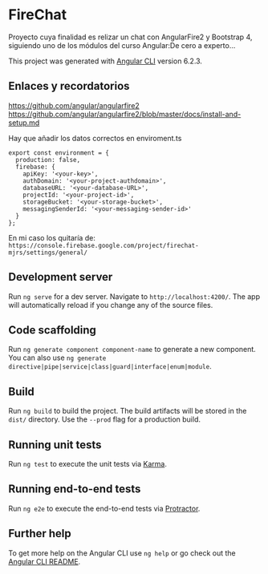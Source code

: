# FireChat

Proyecto cuya finalidad es relizar un chat con AngularFire2 y Bootstrap 4, siguiendo uno de los módulos del curso Angular:De cero a experto... 

This project was generated with [Angular CLI](https://github.com/angular/angular-cli) version 6.2.3.


## Enlaces y recordatorios

https://github.com/angular/angularfire2
https://github.com/angular/angularfire2/blob/master/docs/install-and-setup.md

Hay que añadir los datos correctos en enviroment.ts 

```
export const environment = {
  production: false,
  firebase: {
    apiKey: '<your-key>',
    authDomain: '<your-project-authdomain>',
    databaseURL: '<your-database-URL>',
    projectId: '<your-project-id>',
    storageBucket: '<your-storage-bucket>',
    messagingSenderId: '<your-messaging-sender-id>'
  }
};
```

En mi caso los quitaría de: ```https://console.firebase.google.com/project/firechat-mjrs/settings/general/```

## Development server

Run `ng serve` for a dev server. Navigate to `http://localhost:4200/`. The app will automatically reload if you change any of the source files.

## Code scaffolding

Run `ng generate component component-name` to generate a new component. You can also use `ng generate directive|pipe|service|class|guard|interface|enum|module`.

## Build

Run `ng build` to build the project. The build artifacts will be stored in the `dist/` directory. Use the `--prod` flag for a production build.

## Running unit tests

Run `ng test` to execute the unit tests via [Karma](https://karma-runner.github.io).

## Running end-to-end tests

Run `ng e2e` to execute the end-to-end tests via [Protractor](http://www.protractortest.org/).

## Further help

To get more help on the Angular CLI use `ng help` or go check out the [Angular CLI README](https://github.com/angular/angular-cli/blob/master/README.md).

